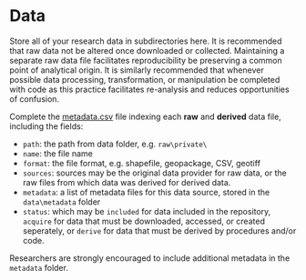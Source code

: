 # Data

Store all of your research data in subdirectories here. It is recommended that raw data not be altered once downloaded or collected. Maintaining a separate raw data file facilitates reproducibility be preserving a common point of analytical origin. It is similarly recommended that whenever possible data processing, transformation, or manipulation be completed with code as this practice facilitates re-analysis and reduces opportunities of confusion.

Complete the [metadata.csv](metadata.csv) file indexing each **raw** and **derived** data file, including the fields:

- `path`: the path from data folder, e.g. `raw\private\`
- `name`: the file name
- `format`: the file format, e.g. shapefile, geopackage, CSV, geotiff
- `sources`: sources may be the original data provider for raw data, or the raw files from which data was derived for derived data.
- `metadata`: a list of metadata files for this data source, stored in the `data\metadata` folder
- `status`: which may be `included` for data included in the repository, `acquire` for data that must be downloaded, accessed, or created seperately, or `derive` for data that must be derived by procedures and/or code.

Researchers are strongly encouraged to include additional metadata in the `metadata` folder.